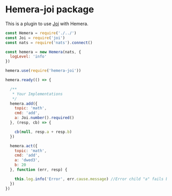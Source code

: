 # Hemera-joi package

This is a plugin to use [Joi](https://github.com/hapijs/joi) with Hemera.

```js
const Hemera = require('./../')
const Joi = require('joi')
const nats = require('nats').connect()

const hemera = new Hemera(nats, {
  logLevel: 'info'
})

hemera.use(require('hemera-joi'))

hemera.ready(() => {

  /**
   * Your Implementations
   */
  hemera.add({
    topic: 'math',
    cmd: 'add',
    a: Joi.number().required()
  }, (resp, cb) => {

    cb(null, resp.a + resp.b)
  })

  hemera.act({
    topic: 'math',
    cmd: 'add',
    a: 'dwed3',
    b: 20
  }, function (err, resp) {

    this.log.info('Error', err.cause.message) //Error child "a" fails because ["a" must be a number]
  })
})
```
